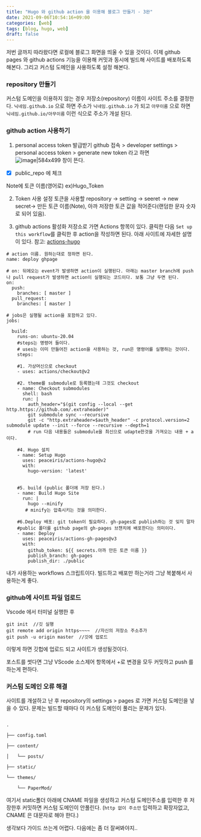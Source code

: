 ```yaml
---
title: "Hugo 와 github action 을 이용해 블로그 만들기 - 3완"
date: 2021-09-06T10:54:16+09:00
categories: [web]
tags: [blog, hugo, web]
draft: false
---
```


저번 글까지 따라왔다면 로컬에 블로그 화면을 띄울 수 있을 것이다. 이제 github pages 와 github actions 기능을 이용해 커밋과 동시에 빌드해 사이트를 배포하도록 해본다. 그리고 커스텀 도메인을 사용하도록 설정 해본다.

### repository 만들기
커스텀 도메인을 이용하지 않는 경우 저장소(repository) 이름이 사이트 주소를 결정한다.
`닉네임.github.io` 으로 하면 주소가 `닉네임.github.io` 가 되고 `아무이름` 으로 하면 `닉네임.github.io/아무이름` 이런 식으로 주소가 개설 된다.

### github action 사용하기
1. personal access token 발급받기
github 접속 > developer settings > personal access token > generate new token
라고 하면
![image|584x499](https://rats.topasm.me/uploads/default/original/1X/f696454a2e0259bdc52e727b23b5b8f79e4b90ab.png)
창이 뜬다. 
- [x] public_repo 에 체크   

Note에 토큰 이름(영어로) ex)Hugo_Token


2. Token 사용 설정
토큰을 사용할 repository -> setting -> seeret -> new secret-> 만든 토큰 이름(Note), 아까 저장한 토큰 값을 적어준다(랜덤한 문자 숫자로 되어 있음).

3. github actions 활성화
저장소로 가면 Actions 항목이 있다. 클릭한 다음 `Set up this workflow`를 클릭한 후 action을 작성하면 된다. 아래 사이트에 자세한 설명이 있다.
참고: [actions-hugo](https://github.com/peaceiris/actions-hugo)

```
# action 이름. 원하는대로 정하면 된다. 
name: deploy ghpage

# on: 뒤에오는 event가 발생하면 action이 실행된다. 아래는 master branch에 push 나 pull request가 발생하면 action이 실행되는 코드이다. 보통 그냥 두면 된다. 
on:
  push:
    branches: [ master ]
  pull_request:
    branches: [ master ]

# jobs은 실행될 action을 포함하고 있다.  
jobs:
  
  build:
    runs-on: ubuntu-20.04
    #steps는 명령어 들이다. 
    # uses는 이미 만들어진 action을 사용하는 것, run은 명령어를 실행하는 것이다. 
    steps: 
    
    #1. 가상머신으로 checkout
    - uses: actions/checkout@v2
    
    #2. theme를 submodule로 등록했는데 그것도 checkout
    - name: Checkout submodules
      shell: bash
      run: |
        auth_header="$(git config --local --get http.https://github.com/.extraheader)"
        git submodule sync --recursive
        git -c "http.extraheader=$auth_header" -c protocol.version=2 submodule update --init --force --recursive --depth=1
        # run 다음 내용들은 submodule을 최신으로 udapte한것을 가져오는 내용 + a이다.
    
    #4. Hugo 설치 
    - name: Setup Hugo
      uses: peaceiris/actions-hugo@v2
      with:
        hugo-version: 'latest'

        
    #5. build (public 폴더에 저장 된다.)
    - name: Build Hugo Site
      run: |
        hugo --minify
       # minify는 압축시키는 것을 의미한다. 
    
    #6.Deploy 배포: git token이 필요하다. gh-pages로 publish하는 것 잊지 말자 
    #public 폴더를 github page의 gh-pages 브챈치에 배포한다는 의미이다. 
    - name: Deploy
      uses: peaceiris/actions-gh-pages@v3
      with:
        github_token: ${{ secrets.아까 만든 토큰 이름 }}
        publish_branch: gh-pages
        publish_dir: ./public
```
내가 사용하는 workflows 스크립트이다. 빌드하고 배포만 하는거라 그냥 복붙해서 사용하는게 좋다.

### github에 사이트 파일 업로드
Vscode 에서 터미널 실행한 후
```
git init  //깃 실행
git remote add origin https~~~~  //자신의 저장소 주소추가
git push -u origin master  //깃에 업로드
```
이렇게 하면 깃헙에 업로드 되고 사이트가 생성될것이다.

포스트를 썻다면
그냥 VScode 소스제어 항목에서 +로 변경을 모두 커밋하고 push 를 하는게 편하다.


### 커스텀 도메인 오류 해결
사이트를 개설하고 난 후 repository의 settings > pages 로 가면 커스텀 도메인을 넣을 수 있다. 문제는 빌드할 때마다 이 커스텀 도메인이 풀리는 문제가 있다.

```

.

├── config.toml

├── content/

│   └── posts/

├── static/

└── themes/

    └── PaperMod/

```
여기서 static폴더 아래에 CNAME 파일을 생성하고 커스텀 도메인주소를 입력한 후 저장한후 커밋하면 커스텀 도메인이 안풀린다. (`http 없이 주소만` 입력하고 확장자없고, CNAME 은 대문자로 해야 한다.)


생각보다 가이드 쓰는게 어렵다. 다음에는 좀 더 잘써봐야지..